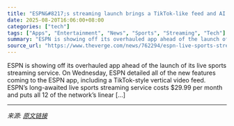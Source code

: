 ```yaml
---
title: "ESPN&#8217;s streaming launch brings a TikTok-like feed and AI commentary"
date: 2025-08-20T16:06:00+08:00
categories: ["tech"]
tags: ["Apps", "Entertainment", "News", "Sports", "Streaming", "Tech"]
summary: "ESPN is showing off its overhauled app ahead of the launch of its live sports streaming service. On Wednesday, ESPN detailed all of the new features coming to the ESPN app, including a TikTok-style ve"
source_url: "https://www.theverge.com/news/762294/espn-live-sports-streaming-app-launch-tiktok-feed-ai"
---
```


ESPN is showing off its overhauled app ahead of the launch of its live sports streaming service. On Wednesday, ESPN detailed all of the new features coming to the ESPN app, including a TikTok-style vertical video feed. ESPN’s long-awaited live sports streaming service costs $29.99 per month and puts all 12 of the network’s linear [&#8230;]

---

*来源: [原文链接](https://www.theverge.com/news/762294/espn-live-sports-streaming-app-launch-tiktok-feed-ai)*
